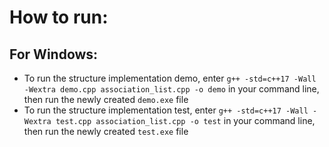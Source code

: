 # How to run:
## For Windows:
* To run the structure implementation demo, enter
  `g++ -std=c++17 -Wall -Wextra demo.cpp association_list.cpp -o demo`
  in your command line, then run the newly created `demo.exe` file
* To run the structure implementation test, enter
  `g++ -std=c++17 -Wall -Wextra test.cpp association_list.cpp -o test`
  in your command line, then run the newly created `test.exe` file
